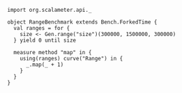 
    import org.scalameter.api._

    object RangeBenchmark extends Bench.ForkedTime {
      val ranges = for {
        size <- Gen.range("size")(300000, 1500000, 300000)
      } yield 0 until size

      measure method "map" in {
        using(ranges) curve("Range") in {
          _.map(_ + 1)
        }
      }
    }
